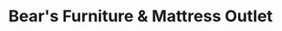 ---
title: "Bear's Furniture & Mattress Outlet"
url: /greenville/bears-furniture-und-mattress-outlet/
shop: Möbel
---